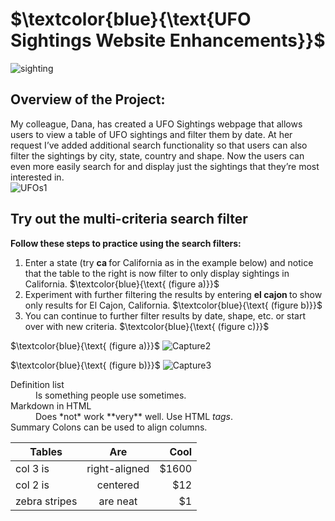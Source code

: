 # $\textcolor{blue}{\text{UFO Sightings Website Enhancements}}$ 


![sighting](https://user-images.githubusercontent.com/107505166/188699439-fd408353-dc08-4297-8fd9-940d427557c6.png)

## Overview of the Project:
My colleague, Dana, has created a UFO Sightings webpage that allows users to view a table of UFO sightings and filter them by date.   At her request I’ve added additional search functionality so that users can also filter the sightings by city, state, country and shape.  Now the users can even more easily search for and display just the sightings that they’re most interested in.   
![UFOs1](https://user-images.githubusercontent.com/107505166/188700934-50ea85b3-2e41-4285-a673-be4ac880ec63.PNG)

## Try out the multi-criteria search filter
<b> Follow these steps to practice using the search filters:</b> 

1.  Enter a state (try <b> ca </b> for California as in the example below) and notice that the table to the right is now filter to only display sightings in California.  $\textcolor{blue}{\text{ (figure a)}}$ 
2.  Experiment with further filtering the results by entering <b> el cajon  </b>  to show only results for El Cajon, California.   $\textcolor{blue}{\text{ (figure b)}}$ 
3.  You can continue to further filter results by date, shape, etc. or start over with new criteria.  $\textcolor{blue}{\text{ (figure c)}}$ 

$\textcolor{blue}{\text{ (figure a)}}$ 
![Capture2](https://user-images.githubusercontent.com/107505166/188705533-81e92a2c-28e3-466b-ace7-c5144b521a9a.PNG)

$\textcolor{blue}{\text{ (figure b)}}$ 
![Capture3](https://user-images.githubusercontent.com/107505166/188705546-a7b27737-231a-4b54-8ff8-86fc82d1abbf.PNG)

  <dt>Definition list</dt>
  <dd>Is something people use sometimes.</dd>

  <dt>Markdown in HTML</dt>
  <dd>Does *not* work **very** well. Use HTML <em>tags</em>.</dd>
</dl>
Summary
Colons can be used to align columns.

| Tables        | Are           | Cool  |
| ------------- |:-------------:| -----:|
| col 3 is      | right-aligned | $1600 |
| col 2 is      | centered      |   $12 |
| zebra stripes | are neat      |    $1 |
